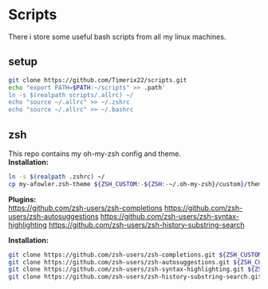 # Scripts
There i store some useful bash scripts from all my linux machines.

## setup
```bash
git clone https://github.com/Timerix22/scripts.git
echo "export PATH=$PATH:~/scripts" >> .path'
ln -s $(realpath scripts/.allrc) ~/
echo "source ~/.allrc" >> ~/.zshrc
echo "source ~/.allrc" >> ~/.bashrc
```

## zsh
This repo contains my oh-my-zsh config and theme.  
**Installation:**
```sh
ln -s $(realpath .zshrc) ~/
cp my-afowler.zsh-theme ${ZSH_CUSTOM:-${ZSH:-~/.oh-my-zsh}/custom}/themes/
```

**Plugins:**  
https://github.com/zsh-users/zsh-completions
https://github.com/zsh-users/zsh-autosuggestions
https://github.com/zsh-users/zsh-syntax-highlighting
https://github.com/zsh-users/zsh-history-substring-search

**Installation:**
```sh
git clone https://github.com/zsh-users/zsh-completions.git ${ZSH_CUSTOM:-${ZSH:-~/.oh-my-zsh}/custom}/plugins/zsh-completions
git clone https://github.com/zsh-users/zsh-autosuggestions.git ${ZSH_CUSTOM:-${ZSH:-~/.oh-my-zsh}/custom}/plugins/zsh-autosuggestions
git clone https://github.com/zsh-users/zsh-syntax-highlighting.git ${ZSH_CUSTOM:-${ZSH:-~/.oh-my-zsh}/custom}/plugins/zsh-syntax-highlighting
git clone https://github.com/zsh-users/zsh-history-substring-search.git ${ZSH_CUSTOM:-${ZSH:-~/.oh-my-zsh}/custom}/plugins/zsh-history-substring-search
```
